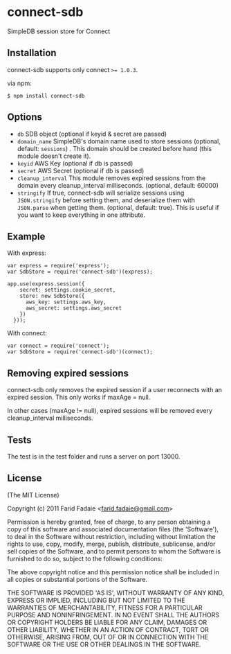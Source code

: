 # connect-sdb

  SimpleDB session store for Connect

## Installation

connect-sdb supports only connect `>= 1.0.3`.

via npm:

    $ npm install connect-sdb

## Options

  - `db` SDB object (optional if keyid & secret are passed)
  - `domain_name` SimpleDB's domain name used to store sessions (optional, default: `sessions`) .
                This domain should be created before hand (this module doesn't create it).
  - `keyid` AWS Key (optional if db is passed)
  - `secret` AWS Secret (optional if db is passed)
  - `cleanup_interval` This module removes expired sessions from the domain every cleanup_interval milliseconds.
                (optional, default: 60000)
  - `stringify` If true, connect-sdb will serialize sessions using `JSON.stringify` before
                setting them, and deserialize them with `JSON.parse` when getting them.
                (optional, default: true). This is useful if you want to keep everything in one attribute.


## Example

With express:

    var express = require('express');
    var SdbStore = require('connect-sdb')(express);

    app.use(express.session({
        secret: settings.cookie_secret,
        store: new SdbStore({
          aws_key: settings.aws_key,
          aws_secret: settings.aws_secret
        })
      }));

With connect:

    var connect = require('connect');
    var SdbStore = require('connect-sdb')(connect);

## Removing expired sessions

  connect-sdb only removes the expired session if a user reconnects 
  with an expired session. This only works if maxAge = null. 

  In other cases (maxAge != null), expired sessions will be removed every cleanup_interval milliseconds.


## Tests

The test is in the test folder and runs a server on port 13000.

## License 

(The MIT License)

Copyright (c) 2011 Farid Fadaie &lt;farid.fadaie@gmail.com&gt;

Permission is hereby granted, free of charge, to any person obtaining
a copy of this software and associated documentation files (the
'Software'), to deal in the Software without restriction, including
without limitation the rights to use, copy, modify, merge, publish,
distribute, sublicense, and/or sell copies of the Software, and to
permit persons to whom the Software is furnished to do so, subject to
the following conditions:

The above copyright notice and this permission notice shall be
included in all copies or substantial portions of the Software.

THE SOFTWARE IS PROVIDED 'AS IS', WITHOUT WARRANTY OF ANY KIND,
EXPRESS OR IMPLIED, INCLUDING BUT NOT LIMITED TO THE WARRANTIES OF
MERCHANTABILITY, FITNESS FOR A PARTICULAR PURPOSE AND NONINFRINGEMENT.
IN NO EVENT SHALL THE AUTHORS OR COPYRIGHT HOLDERS BE LIABLE FOR ANY
CLAIM, DAMAGES OR OTHER LIABILITY, WHETHER IN AN ACTION OF CONTRACT,
TORT OR OTHERWISE, ARISING FROM, OUT OF OR IN CONNECTION WITH THE
SOFTWARE OR THE USE OR OTHER DEALINGS IN THE SOFTWARE.

